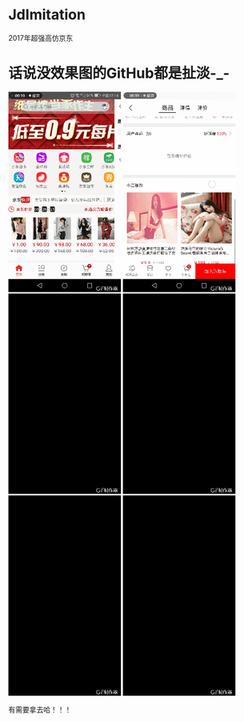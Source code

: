 # JdImitation
2017年超强高仿京东

# 话说没效果图的GitHub都是扯淡-_-

 ![test](a1.gif)
 ![test](a2.gif)
 ![test](a3.gif)
 ![test](a4.gif)
 ![test](a5.gif)
 ![test](a6.gif)
 
 有需要拿去哈！！！
